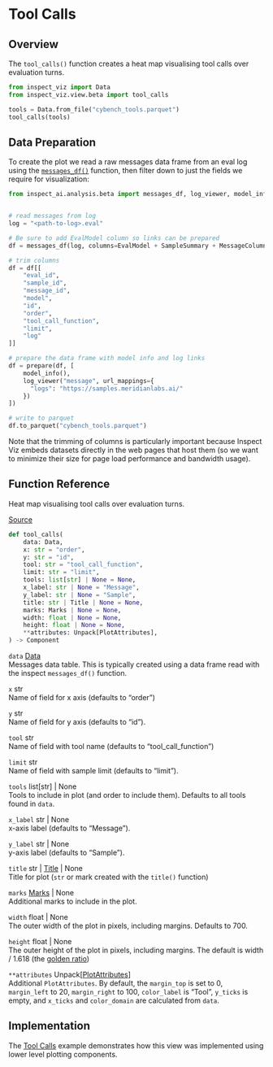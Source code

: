 # Tool Calls


## Overview

The `tool_calls()` function creates a heat map visualising tool calls
over evaluation turns.

``` python
from inspect_viz import Data
from inspect_viz.view.beta import tool_calls

tools = Data.from_file("cybench_tools.parquet")
tool_calls(tools)
```

## Data Preparation

To create the plot we read a raw messages data frame from an eval log
using the
[`messages_df()`](https://inspect.aisi.org.uk/reference/inspect_ai.analysis.html#messages_df)
function, then filter down to just the fields we require for
visualization:

``` python
from inspect_ai.analysis.beta import messages_df, log_viewer, model_info, prepare, EvalModel, MessageColumns, SampleSummary


# read messages from log
log = "<path-to-log>.eval"

# Be sure to add EvalModel column so links can be prepared
df = messages_df(log, columns=EvalModel + SampleSummary + MessageColumns)

# trim columns
df = df[[
    "eval_id",
    "sample_id",
    "message_id",
    "model",
    "id",
    "order",
    "tool_call_function",
    "limit",
    "log"
]]

# prepare the data frame with model info and log links
df = prepare(df, [
    model_info(),
    log_viewer("message", url_mappings={
      "logs": "https://samples.meridianlabs.ai/"  
    })
])

# write to parquet
df.to_parquet("cybench_tools.parquet")
```

Note that the trimming of columns is particularly important because
Inspect Viz embeds datasets directly in the web pages that host them (so
we want to minimize their size for page load performance and bandwidth
usage).

## Function Reference

Heat map visualising tool calls over evaluation turns.

[Source](https://github.com/meridianlabs-ai/inspect_viz/blob/88f82778eacd79a9181996e7f5216afe52391f66/src/inspect_viz/view/beta/_tool_calls.py#L15)

``` python
def tool_calls(
    data: Data,
    x: str = "order",
    y: str = "id",
    tool: str = "tool_call_function",
    limit: str = "limit",
    tools: list[str] | None = None,
    x_label: str | None = "Message",
    y_label: str | None = "Sample",
    title: str | Title | None = None,
    marks: Marks | None = None,
    width: float | None = None,
    height: float | None = None,
    **attributes: Unpack[PlotAttributes],
) -> Component
```

`data` [Data](reference/inspect_viz.qmd#data)  
Messages data table. This is typically created using a data frame read
with the inspect `messages_df()` function.

`x` str  
Name of field for x axis (defaults to “order”)

`y` str  
Name of field for y axis (defaults to “id”).

`tool` str  
Name of field with tool name (defaults to “tool_call_function”)

`limit` str  
Name of field with sample limit (defaults to “limit”).

`tools` list\[str\] \| None  
Tools to include in plot (and order to include them). Defaults to all
tools found in `data`.

`x_label` str \| None  
x-axis label (defaults to “Message”).

`y_label` str \| None  
y-axis label (defaults to “Sample”).

`title` str \| [Title](reference/inspect_viz.mark.qmd#title) \| None  
Title for plot (`str` or mark created with the `title()` function)

`marks` [Marks](reference/inspect_viz.mark.qmd#marks) \| None  
Additional marks to include in the plot.

`width` float \| None  
The outer width of the plot in pixels, including margins. Defaults to
700.

`height` float \| None  
The outer height of the plot in pixels, including margins. The default
is width / 1.618 (the [golden
ratio](https://en.wikipedia.org/wiki/Golden_ratio))

`**attributes` Unpack\[[PlotAttributes](reference/inspect_viz.plot.qmd#plotattributes)\]  
Additional `PlotAttributes`. By default, the `margin_top` is set to 0,
`margin_left` to 20, `margin_right` to 100, `color_label` is “Tool”,
`y_ticks` is empty, and `x_ticks` and `color_domain` are calculated from
`data`.

## Implementation

The [Tool Calls](examples/inspect/tool-calls/index.qmd) example
demonstrates how this view was implemented using lower level plotting
components.
